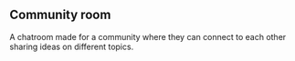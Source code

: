 ## Community room

A chatroom made for a community where they can connect to each other sharing ideas on different topics. 
